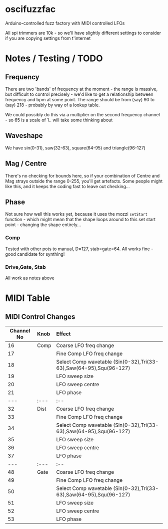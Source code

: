 # oscifuzzfac
Arduino-controlled fuzz factory with MIDI controlled LFOs


All spi trimmers are 10k - so we'll have slightly different settings to consider if you are copying settings from t'internet


# Notes / Testing / TODO

## Frequency

There are two 'bands' of frequency at the moment - the range is massive, but difficult to control precisely - we'd like to get a relationship between frequency and bpm at some point. The range should be from (say) 90 to (say) 218 - probably by way of a lookup table. 

We could possibly do this via a multiplier on the second frequency channel - so 65 is a scale of 1.. will take some thinking about

## Waveshape

We have sin(0-31), saw(32-63), square(64-95) and triangle(96-127)


## Mag / Centre

There's no checking for bounds here, so if your combination of Centre and Mag strays outside the range 0-255, you'll get artefacts. Some people might like this, and it keeps the coding fast to leave out checking...

## Phase

Not sure how well this works yet, because it uses the mozzi `setStart` function - which might mean that the shape loops around to this set start point - changing the shape entirely...

### Comp

Tested with other pots to manual,  D=127, stab=gate=64. All works fine - good candidate for synthing!

### Drive,Gate, Stab

All work as notes above


# MIDI Table

## MIDI Control Changes


| Channel No | Knob | Effect |
| --- | :--- | :-- |
|  16 | Comp | Coarse LFO freq change |
|  17 |      | Fine Comp LFO freq change |
|  18 |      | Select Comp wavetable (Sin(0-32),Tri(33-63),Saw(64-95),Squ(96-127) |
|  19 |      | LFO sweep size |
|  20 |      | LFO sweep centre |
|  21 |      | LFO phase |
| --- | :--- | :-- |
|  32 | Dist | Coarse LFO freq change |
|  33 |      | Fine Comp LFO freq change |
|  34 |      | Select Comp wavetable (Sin(0-32),Tri(33-63),Saw(64-95),Squ(96-127) |
|  35 |      | LFO sweep size |
|  36 |      | LFO sweep centre |
|  37 |      | LFO phase |
| --- | :--- | :-- |
|  48 | Gate | Coarse LFO freq change |
|  49 |      | Fine Comp LFO freq change |
|  50 |      | Select Comp wavetable (Sin(0-32),Tri(33-63),Saw(64-95),Squ(96-127) |
|  51 |      | LFO sweep size |
|  52 |      | LFO sweep centre |
|  53 |      | LFO phase |





